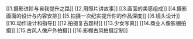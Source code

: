 [[1.摄影进阶与自我提升之路]]
[[2.用照片讲故事]]
[[3.画面的美感组成]]
[[4.摄影画面的设计与内容安排]]
[[5.拍摄一次纪实提升你的作品深度]]
[[6.镜头设计]]
[[10.动作设计和指导]]
[[12.拍摄复古题材]]
[[13.少女写真]]
[[14.商业人像影棚拍摄]]
[[15.古风人像户外拍摄]]
[[16.影棚古风拍摄定制]]